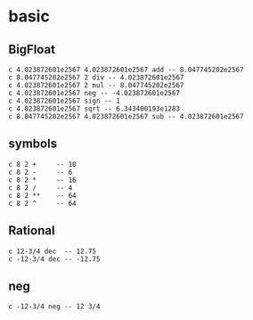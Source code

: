 # basic

## BigFloat

    c 4.023872601e2567 4.023872601e2567 add -- 8.047745202e2567
    c 8.047745202e2567 2 div -- 4.023872601e2567
    c 4.023872601e2567 2 mul -- 8.047745202e2567
    c 4.023872601e2567 neg -- -4.023872601e2567
    c 4.023872601e2567 sign -- 1
    c 4.023872601e2567 sqrt -- 6.343400193e1283
    c 8.047745202e2567 4.023872601e2567 sub -- 4.023872601e2567

## symbols

    c 8 2 +     -- 10
    c 8 2 -     -- 6
    c 8 2 *     -- 16
    c 8 2 /     -- 4
    c 8 2 **    -- 64
    c 8 2 ^     -- 64

## Rational

    c 12-3/4 dec  -- 12.75
    c -12-3/4 dec -- -12.75

## neg

    c -12-3/4 neg -- 12 3/4